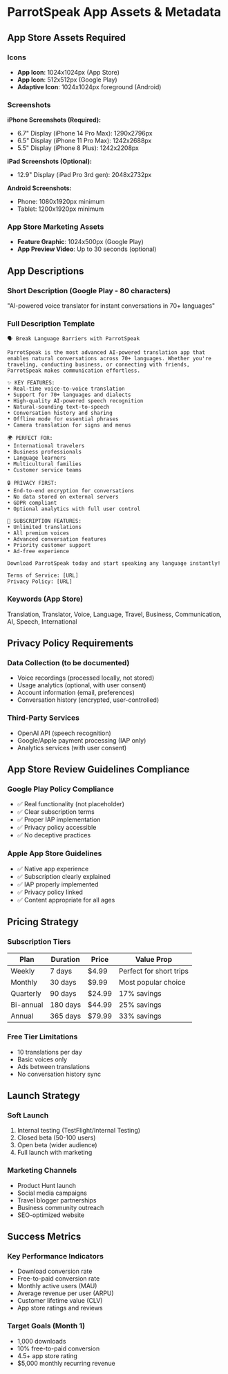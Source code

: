 # ParrotSpeak App Assets & Metadata

## App Store Assets Required

### Icons
- **App Icon**: 1024x1024px (App Store)
- **App Icon**: 512x512px (Google Play)
- **Adaptive Icon**: 1024x1024px foreground (Android)

### Screenshots
**iPhone Screenshots (Required):**
- 6.7" Display (iPhone 14 Pro Max): 1290x2796px
- 6.5" Display (iPhone 11 Pro Max): 1242x2688px
- 5.5" Display (iPhone 8 Plus): 1242x2208px

**iPad Screenshots (Optional):**
- 12.9" Display (iPad Pro 3rd gen): 2048x2732px

**Android Screenshots:**
- Phone: 1080x1920px minimum
- Tablet: 1200x1920px minimum

### App Store Marketing Assets
- **Feature Graphic**: 1024x500px (Google Play)
- **App Preview Video**: Up to 30 seconds (optional)

## App Descriptions

### Short Description (Google Play - 80 characters)
"AI-powered voice translator for instant conversations in 70+ languages"

### Full Description Template
```
🗣️ Break Language Barriers with ParrotSpeak

ParrotSpeak is the most advanced AI-powered translation app that enables natural conversations across 70+ languages. Whether you're traveling, conducting business, or connecting with friends, ParrotSpeak makes communication effortless.

✨ KEY FEATURES:
• Real-time voice-to-voice translation
• Support for 70+ languages and dialects  
• High-quality AI-powered speech recognition
• Natural-sounding text-to-speech
• Conversation history and sharing
• Offline mode for essential phrases
• Camera translation for signs and menus

🌍 PERFECT FOR:
• International travelers
• Business professionals
• Language learners
• Multicultural families
• Customer service teams

🔒 PRIVACY FIRST:
• End-to-end encryption for conversations
• No data stored on external servers
• GDPR compliant
• Optional analytics with full user control

📱 SUBSCRIPTION FEATURES:
• Unlimited translations
• All premium voices
• Advanced conversation features
• Priority customer support
• Ad-free experience

Download ParrotSpeak today and start speaking any language instantly!

Terms of Service: [URL]
Privacy Policy: [URL]
```

### Keywords (App Store)
Translation, Translator, Voice, Language, Travel, Business, Communication, AI, Speech, International

## Privacy Policy Requirements

### Data Collection (to be documented)
- Voice recordings (processed locally, not stored)
- Usage analytics (optional, with user consent)
- Account information (email, preferences)
- Conversation history (encrypted, user-controlled)

### Third-Party Services
- OpenAI API (speech recognition)
- Google/Apple payment processing (IAP only)
- Analytics services (with user consent)

## App Store Review Guidelines Compliance

### Google Play Policy Compliance
- ✅ Real functionality (not placeholder)
- ✅ Clear subscription terms
- ✅ Proper IAP implementation
- ✅ Privacy policy accessible
- ✅ No deceptive practices

### Apple App Store Guidelines
- ✅ Native app experience
- ✅ Subscription clearly explained
- ✅ IAP properly implemented
- ✅ Privacy policy linked
- ✅ Content appropriate for all ages

## Pricing Strategy

### Subscription Tiers
| Plan | Duration | Price | Value Prop |
|------|----------|-------|------------|
| Weekly | 7 days | $4.99 | Perfect for short trips |
| Monthly | 30 days | $9.99 | Most popular choice |
| Quarterly | 90 days | $24.99 | 17% savings |
| Bi-annual | 180 days | $44.99 | 25% savings |
| Annual | 365 days | $79.99 | 33% savings |

### Free Tier Limitations
- 10 translations per day
- Basic voices only
- Ads between translations
- No conversation history sync

## Launch Strategy

### Soft Launch
1. Internal testing (TestFlight/Internal Testing)
2. Closed beta (50-100 users)
3. Open beta (wider audience)
4. Full launch with marketing

### Marketing Channels
- Product Hunt launch
- Social media campaigns
- Travel blogger partnerships
- Business community outreach
- SEO-optimized website

## Success Metrics

### Key Performance Indicators
- Download conversion rate
- Free-to-paid conversion rate
- Monthly active users (MAU)
- Average revenue per user (ARPU)
- Customer lifetime value (CLV)
- App store ratings and reviews

### Target Goals (Month 1)
- 1,000 downloads
- 10% free-to-paid conversion
- 4.5+ app store rating
- $5,000 monthly recurring revenue